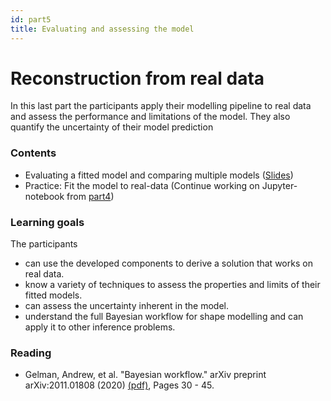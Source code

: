 ```yaml
---
id: part5
title: Evaluating and assessing the model
---
```


# Reconstruction from real data

In this last part the participants apply their modelling pipeline to real data and assess the performance
and limitations of the model. They also quantify the uncertainty of their model prediction

### Contents

* Evaluating a fitted model and comparing multiple models ([Slides](https://github.com/shape-the-world/big-data-africa-23/raw/main/slides/model-evaluation.pdf))
* Practice: Fit the model to real-data (Continue working on Jupyter-notebook from [part4](/courses/big-data-africa/part4))


### Learning goals

The participants
* can use the developed components to derive a solution that works on real data.
* know a variety of techniques to assess the properties and limits of their fitted models.
* can assess the uncertainty inherent in the model.
* understand the full Bayesian workflow for shape modelling and can apply it to other inference problems. 

### Reading

- Gelman, Andrew, et al. "Bayesian workflow." arXiv preprint arXiv:2011.01808 (2020) [(pdf)](https://arxiv.org/abs/2011.01808), Pages 30 - 45. 